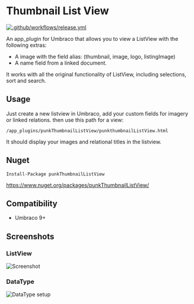 # Thumbnail List View

[![.github/workflows/release.yml](https://github.com/garpunkal/punkThumbnailListView/actions/workflows/release.yml/badge.svg)](https://github.com/garpunkal/punkThumbnailListView/actions/workflows/release.yml)

An app_plugin for Umbraco that allows you to view a ListView with the following extras:

- A image with the field alias: (thumbnail, image, logo, listingImage) 
- A name field from a linked document.

It works with all the original functionality of ListView, including selections, sort and search. 

## Usage 

Just create a new listview in Umbraco, add your custom fields for imagery or linked relations. 
then use this path for a view: 

`/app_plugins/punkThumbnailListView/punkthumbnailListView.html`

It should display your images and relational titles in the listview. 

## Nuget

`Install-Package punkThumbnailListView`

https://www.nuget.org/packages/punkThumbnailListView/

## Compatibility

- Umbraco 9+ 
## Screenshots
  
### ListView
![Screenshot](https://raw.github.com/garpunkal/punkThumbnailListView/main/listview.jpg)

### DataType
![DataType setup](https://raw.github.com/garpunkal/punkThumbnailListView/main/datatype.jpg)
